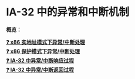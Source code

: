 # IA-32 中的异常和中断机制

**概览：**

**[:question: x86 实地址模式下异常/中断处理](#x86-实地址模式下异常/中断处理)**  
**[:question: x86 保护模式下异常/中断处理](#x86-保护模式下异常/中断处理)**  
**[:question: IA-32 中异常/中断响应过程](#ia-32-中异常/中断响应过程)**  
**[:question: IA-32 中异常/中断返回过程](#ia-32-中异常/中断返回过程)**
